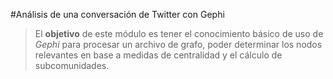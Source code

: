 #Análisis de una conversación de Twitter con Gephi

> El **objetivo** de este módulo es tener el conocimiento básico de uso de *Gephi* para procesar un archivo de grafo, poder determinar los nodos relevantes en base a medidas de centralidad y el cálculo de subcomunidades.